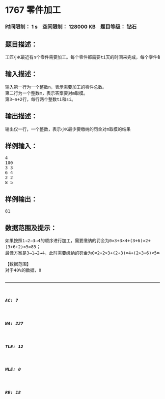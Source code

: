 # 1767 零件加工   
### 时间限制： 1 s&nbsp;&nbsp;&nbsp;&nbsp;空间限制： 128000 KB&nbsp;&nbsp;&nbsp;&nbsp;题目等级： 钻石  
## 题目描述：  

<pre>
工匠小K最近有n个零件需要加工。每个零件都需要ti天的时间来完成，每个零件每延迟一天加工都要缴纳一定的罚金si。延迟的天数为从今天算起到该工作开始的那天，第一个零件加工没有罚金。现在小K想知道怎样安排加工顺序可以使他要交的罚金最少，最少是多少。 这个数可能会很大，请输出这个数对m取模后的结果。
</pre>
  
  
## 输入描述：  

<pre>
输入第一行为一个整数n，表示需要加工的零件总数。
第二行为一个整数m，表示答案要对m取模。
第3~n+2行，每行两个整数ti和si。
</pre>
  
  
## 输出描述：  

<pre>
输出仅一行，一个整数，表示小K最少要缴纳的罚金对m取模的结果
</pre>
  
  
## 样例输入：  

<pre>
4
100
3 3
6 4
2 2
8 5
</pre>
  
  
## 样例输出：  

<pre>
81
</pre>
  
  
## 数据范围及提示：  

<pre>
如果按照1→2→3→4的顺序进行加工，需要缴纳的罚金为0×3+3×4+(3+6)×2+
(3+6+2)×5=85；
最佳方案是3→1→2→4，此时需要缴纳的罚金为0×2+2×3+(2+3)×4+(2+3+6)×5=81。
 
【数据范围】
对于40%的数据，0<n≤10,000，0<ti,si≤10,000；
对于80%的数据，0<n≤100,000，0<ti,si≤2×109，0<m≤108；
对于100%的数据，0<n≤100,000，0<ti,si≤2×109，0<m≤1018。
</pre>
  
  
***  

##### AC: 7  
##### WA: 227  
##### TLE: 12  
##### MLE: 0  
##### RE: 18  
